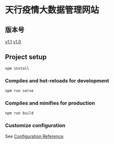 # 天行疫情大数据管理网站
## 版本号
[v1.1](https://github.com/hezongxi/pneumonia-mobile-vue/tree/v1.1)   [v1.0](https://github.com/hezongxi/pneumonia-mobile-vue/tree/v1.0)
## Project setup
```
npm install
```

### Compiles and hot-reloads for development
```
npm run serve
```

### Compiles and minifies for production
```
npm run build
```

### Customize configuration
See [Configuration Reference](https://cli.vuejs.org/config/).
